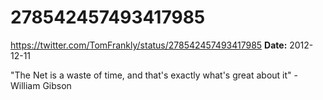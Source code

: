 # 278542457493417985
https://twitter.com/TomFrankly/status/278542457493417985
**Date:** 2012-12-11

"The Net is a waste of time, and that's exactly what's great about it" - William Gibson
